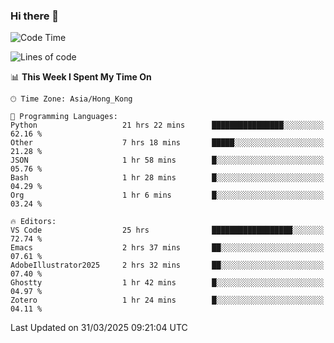 ### Hi there 👋

<!--
**nicehiro/nicehiro** is a ✨ _special_ ✨ repository because its `README.md` (this file) appears on your GitHub profile.

Here are some ideas to get you started:

- 🔭 I’m currently working on ...
- 🌱 I’m currently learning ...
- 👯 I’m looking to collaborate on ...
- 🤔 I’m looking for help with ...
- 💬 Ask me about ...
- 📫 How to reach me: ...
- 😄 Pronouns: ...
- ⚡ Fun fact: ...
-->

<!--START_SECTION:waka-->
![Code Time](http://img.shields.io/badge/Code%20Time-432%20hrs%2011%20mins-blue)

![Lines of code](https://img.shields.io/badge/From%20Hello%20World%20I%27ve%20Written-1.6%20million%20lines%20of%20code-blue)

📊 **This Week I Spent My Time On** 

```text
🕑︎ Time Zone: Asia/Hong_Kong

💬 Programming Languages: 
Python                   21 hrs 22 mins      ████████████████░░░░░░░░░   62.16 % 
Other                    7 hrs 18 mins       █████░░░░░░░░░░░░░░░░░░░░   21.28 % 
JSON                     1 hr 58 mins        █░░░░░░░░░░░░░░░░░░░░░░░░   05.76 % 
Bash                     1 hr 28 mins        █░░░░░░░░░░░░░░░░░░░░░░░░   04.29 % 
Org                      1 hr 6 mins         █░░░░░░░░░░░░░░░░░░░░░░░░   03.24 % 

🔥 Editors: 
VS Code                  25 hrs              ██████████████████░░░░░░░   72.74 % 
Emacs                    2 hrs 37 mins       ██░░░░░░░░░░░░░░░░░░░░░░░   07.61 % 
AdobeIllustrator2025     2 hrs 32 mins       ██░░░░░░░░░░░░░░░░░░░░░░░   07.40 % 
Ghostty                  1 hr 42 mins        █░░░░░░░░░░░░░░░░░░░░░░░░   04.97 % 
Zotero                   1 hr 24 mins        █░░░░░░░░░░░░░░░░░░░░░░░░   04.11 % 
```


 Last Updated on 31/03/2025 09:21:04 UTC
<!--END_SECTION:waka-->
